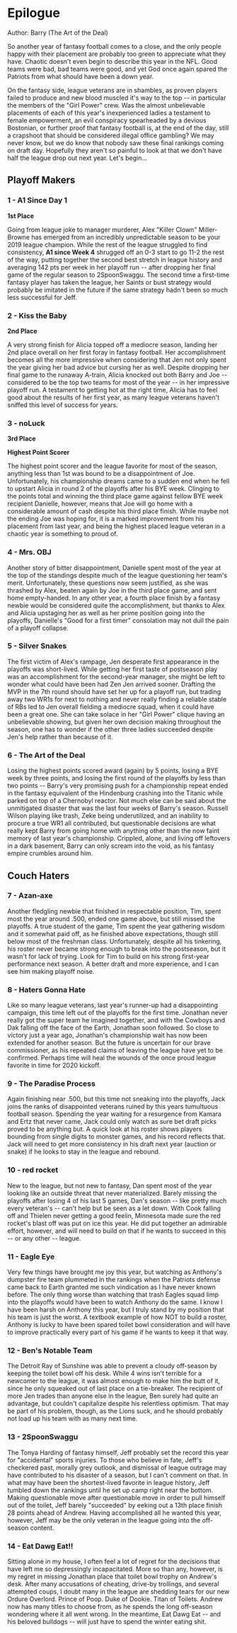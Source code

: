 # Epilogue

Author: Barry (The Art of the Deal)

So another year of fantasy football comes to a close, and the only people happy with their placement are probably too green to appreciate what they have.  Chaotic doesn't even begin to describe this year in the NFL.  Good teams were bad, bad teams were good, and yet God once again spared the Patriots from what should have been a down year.

On the fantasy side, league veterans are in shambles, as proven players failed to produce and new blood muscled it's way to the top -- in particular the members of the "Girl Power" crew.  Was the almost unbelievable placements of each of this year's inexperienced ladies a testament to female empowerment, an evil conspiracy spearheaded by a devious Bostonian, or further proof that fantasy football is, at the end of the day, still a crapshoot that should be considered illegal office gambling?  We may never know, but we do know that nobody saw these final rankings coming on draft day.  Hopefully they aren't so painful to look at that we don't have half the league drop out next year.  Let's begin...

## Playoff Makers

### 1 - A1 Since Day 1

**1st Place** 

Going from league joke to manager murderer, Alex "Killer Clown" Miller-Browne has emerged from an incredibly unpredictable season to be your 2019 league champion.  While the rest of the league struggled to find consistency, **A1 since Week 4** shrugged off an 0-3 start to go 11-2 the rest of the way, putting together the second best stretch in league history and averaging 142 pts per week in her playoff run -- after dropping her final game of the regular season to 2SpoonSwaggu.  The second time a first-time fantasy player has taken the league, her Saints or bust strategy would probably be imitated in the future if the same strategy hadn't been so much less successful for Jeff.

### 2 - Kiss the Baby

**2nd Place**

A very strong finish for Alicia topped off a mediocre season, landing her 2nd place overall on her first foray in fantasy football.  Her accomplishment becomes all the more impressive when considering that Jen not only spent the year giving her bad advice but cursing her as well.  Despite dropping her final game to the runaway A-train, Alicia knocked out both Barry and Joe -- considered to be the top two teams for most of the year -- in her impressive playoff run.  A testament to getting hot at the right time, Alicia has to feel good about the results of her first year, as many league veterans haven't sniffed this level of success for years.

### 3 - noLuck

**3rd Place**

**Highest Point Scorer**

The highest point scorer and the league favorite for most of the season, anything less than 1st was bound to be a disappointment of Joe.  Unfortunately, his championship dreams came to a sudden end when he fell to upstart Alicia in round 2 of the playoffs after his BYE week.  Clinging to the points total and winning the third place game against fellow BYE week recipient Danielle, however, means that Joe will go home with a considerable amount of cash despite his third place finish.  While maybe not the ending Joe was hoping for, it is a marked improvement from his placement from last year, and being the highest placed league veteran in a chaotic year is something to proud of.

### 4 - Mrs. OBJ

Another story of bitter disappointment, Danielle spent most of the year at the top of the standings despite much of the league questioning her team's merit.  Unfortunately, these questions now seem justified, as she was thrashed by Alex, beaten again by Joe in the third place game, and sent home empty-handed.  In any other year, a fourth place finish by a fantasy newbie would be considered quite the accomplishment, but thanks to Alex and Alicia upstaging her as well as her prime position going into the playoffs, Danielle's "Good for a first timer" consolation may not dull the pain of a playoff collapse.

### 5 - Silver Snakes

The first victim of Alex's rampage, Jen desperate first appearance in the playoffs was short-lived.  While getting her first taste of postseason play was an accomplishment for the second-year manager, she might be left to wonder what could have been had Zen Jen arrived sooner.  Drafting the MVP in the 7th round should have set her up for a playoff run, but trading away two WR1s for next to nothing and never really finding a reliable stable of RBs led to Jen overall fielding a mediocre squad, when it could have been a great one.  She can take solace in her "Girl Power" clique having an unbelievable showing, but given her own decision making throughout the season, one has to wonder if the other three ladies succeeded despite Jen's help rather than because of it.

### 6 - The Art of the Deal

Losing the highest points scored award (again) by 5 points, losing a BYE week by three points, and losing the first round of the playoffs by less than two points -- Barry's very promising push for a championship repeat ended in the fantasy equivalent of the Hindenburg crashing into the Titanic while parked on top of a Chernobyl reactor.  Not much else can be said about the unmitigated disaster that was the last four weeks of Barry's season.  Russell Wilson playing like trash, Zeke being underutilized, and an inability to procure a true WR1 all contributed, but questionable decisions are what really kept Barry from going home with anything other than the now faint memory of last year's championship.  Crippled, alone, and living off leftovers in a dark basement, Barry can only scream into the void, as his fantasy empire crumbles around him.

## Couch Haters

### 7 - Azan-axe

Another fledgling newbie that finished in respectable position, Tim, spent most the year around .500, ended one game above, but still missed the playoffs.  A true student of the game, Tim spent the year gathering wisdom and it somewhat paid off, as he finished above expectations, though still below most of the freshman class.  Unfortunately, despite all his tinkering, his roster never became strong enough to break into the postseason, but it wasn't for lack of trying.  Look for Tim to build on his strong first-year performance next season.  A better draft and more experience, and I can see him making playoff noise.

### 8 - Haters Gonna Hate

Like so many league veterans, last year's runner-up had a disappointing campaign, this time left out of the playoffs for the first time.  Jonathan never really got the super team he imagined together, and with the Cowboys and Dak falling off the face of the Earth, Jonathan soon followed.  So close to victory just a year ago, Jonathan's championship wait has now been extended for another season.  But the future is uncertain for our brave commissioner, as his repeated claims of leaving the league have yet to be confirmed.  Perhaps time will heal the wounds of the once proud league favorite in time for 2020 kickoff.

### 9 - The Paradise Process

Again finishing near .500, but this time not sneaking into the playoffs, Jack joins the ranks of disappointed veterans ruined by this years tumultuous football season.  Spending the year waiting for a resurgence from Kamara and Ertz that never came, Jack could only watch as sure bet draft picks proved to be anything but.  A quick look at his roster shows players bounding from single digits to monster games, and his record reflects that.  Jack will need to get more consistency in his draft next year (auction or snake) if he looks to stay in the league and rebound.

### 10 - red rocket

New to the league, but not new to fantasy, Dan spent most of the year looking like an outside threat that never materialized.  Barely missing the playoffs after losing 4 of his last 5 games, Dan's season -- like pretty much every veteran's -- can't help but be seen as a let down.  With Cook falling off and Thielen never getting a good feelin, Minnesota made sure the red rocket's blast off was put on ice this year.  He did put together an admirable effort, however, and will need to build on that if he wants to succeed in this -- or any other -- league.

### 11 - Eagle Eye

Very few things have brought me joy this year, but watching as Anthony's dumpster fire team plummeted in the rankings when the Patriots defense came back to Earth granted me such vindication as I have never known before.  The only thing worse than watching that trash Eagles squad limp into the playoffs would have been to watch Anthony do the same.  I know I have been harsh on Anthony this year, but I truly stand by my position that his team is just the worst.  A textbook example of how NOT to build a roster, Anthony is lucky to have been spared toilet bowl consideration and will have to improve practically every part of his game if he wants to keep it that way.

### 12 - Ben's Notable Team

The Detroit Ray of Sunshine was able to prevent a cloudy off-season by keeping the toilet bowl off his desk.  While 4 wins isn't terrible for a newcomer to the league, it was almost enough to make him the butt of it, since he only squeaked out of last place on a tie-breaker.  The recipient of more Jen trades than anyone else in the league, Ben surely had quite an advantage, but couldn't capitalize despite his relentless optimism.  That may be part of his problem, though, as the Lions suck, and he should probably not load up his team with as many next time.

### 13 - 2SpoonSwaggu

The Tonya Harding of fantasy himself, Jeff probably set the record this year for "accidental" sports injuries.  To those who believe in fate, Jeff's checkered past, morally grey outlook, and dismissal of league outrage may have contributed to his disaster of a season, but I can't comment on that.  In what may have been the shortest-lived favorite in league history, Jeff tumbled down the rankings until he set up camp right near the bottom.  Making questionable move after questionable move in order to pull himself out of the toilet, Jeff barely "succeeded" by eeking out a 13th place finish 28 points ahead of Andrew.  Having accomplished all he wanted this year, however, Jeff may be the only veteran in the league going into the off-season content.

### 14 - Eat Dawg Eat!!

Sitting alone in my house, I often feel a lot of regret for the decisions that have left me so depressingly incapacitated.  More so than any, however, is my regret in missing Jonathan place that toilet bowl trophy on Andrew's desk.  After many accusations of cheating, drive-by trollings, and several attempted coups, I doubt many in the league are shedding tears for our new Ordure Overlord.  Prince of Poop.  Duke of Dookie.  Titan of Toilets.  Andrew now has many titles to choose from, as he spends the long off-season wondering where it all went wrong.  In the meantime, Eat Dawg Eat -- and his beloved bulldogs -- will just have to spend the winter eating shit.
